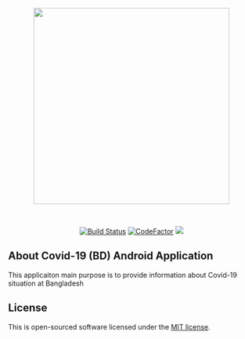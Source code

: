 <p align="center"><img src="http://brosolved.com/share/github_covid_logo.png" width="400"></p>
</br>
<p align="center">
<a href="https://travis-ci.org/github/BinaryBase-io/COVID19_BD_Android_APP"><img src="https://travis-ci.org/BinaryBase-io/COVID19_BD_Android_APP.svg?branch=master" alt="Build Status"></a> <a href="https://www.codefactor.io/repository/github/binarybase-io/covid19_bd_android_app"><img src="https://www.codefactor.io/repository/github/binarybase-io/covid19_bd_android_app/badge" alt="CodeFactor" /></a> <a href="https://www.codacy.com/gh/BinaryBase-io/COVID19_BD_Android_APP?utm_source=github.com&amp;utm_medium=referral&amp;utm_content=BinaryBase-io/COVID19_BD_Android_APP&amp;utm_campaign=Badge_Grade"><img src="https://api.codacy.com/project/badge/Grade/22fb1cec816f40ecb37a4d33bd086501"/></a>
</p>

## About Covid-19 (BD) Android Application

This applicaiton main purpose is to provide information about Covid-19 situation at Bangladesh

## License

This is open-sourced software licensed under the [MIT license](https://opensource.org/licenses/MIT).
